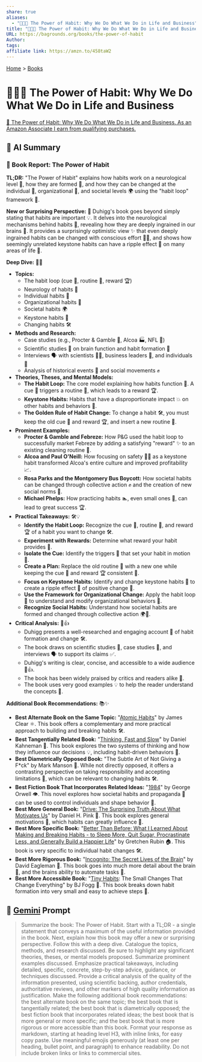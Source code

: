 ```yaml
---
share: true
aliases:
  - "🔄🧠💪 The Power of Habit: Why We Do What We Do in Life and Business"
title: "🔄🧠💪 The Power of Habit: Why We Do What We Do in Life and Business"
URL: https://bagrounds.org/books/the-power-of-habit
Author: 
tags: 
affiliate link: https://amzn.to/458taW2
---
```

[Home](../index.md) > [Books](./index.md)  
# 🔄🧠💪 The Power of Habit: Why We Do What We Do in Life and Business  
[🛒 The Power of Habit: Why We Do What We Do in Life and Business. As an Amazon Associate I earn from qualifying purchases.](https://amzn.to/458taW2)  
  
## 🤖 AI Summary  
### 📖 Book Report: The Power of Habit  
  
**TL;DR:** "The Power of Habit" explains how habits work on a neurological level 🧠, how they are formed 🐣, and how they can be changed at the individual 👤, organizational 🏢, and societal levels 🌍 using the "habit loop" framework 🔁.  
  
**New or Surprising Perspective:** 🤯 Duhigg's book goes beyond simply stating that habits are important 💡. It delves into the neurological mechanisms behind habits 🧠, revealing how they are deeply ingrained in our brains 🤯. It provides a surprisingly optimistic view ✨ that even deeply ingrained habits can be changed with conscious effort 🧠💪, and shows how seemingly unrelated keystone habits can have a ripple effect 🌊 on many areas of life 🌟.  
  
**Deep Dive:** 🧠🔬  
  
* **Topics:**  
    * The habit loop (cue 🚦, routine 🔄, reward 🏆)  
    * Neurology of habits 🧠  
    * Individual habits 👤  
    * Organizational habits 🏢  
    * Societal habits 🌍  
    * Keystone habits 🔑  
    * Changing habits 🛠️  
* **Methods and Research:**  
    * Case studies (e.g., Procter & Gamble 🧴, Alcoa 🏭, NFL 🏈)  
    * Scientific studies 🔬 on brain function and habit formation 🧠  
    * Interviews 🗣️ with scientists 🧑‍🔬, business leaders 💼, and individuals 👤  
    * Analysis of historical events 📜 and social movements ✊  
* **Theories, Theses, and Mental Models:**  
    * **The Habit Loop:** The core model explaining how habits function 🔁. A cue 🚦 triggers a routine 🔄, which leads to a reward 🏆.  
    * **Keystone Habits:** Habits that have a disproportionate impact 💥 on other habits and behaviors 🌟.  
    * **The Golden Rule of Habit Change:** To change a habit 🛠️, you must keep the old cue 🚦 and reward 🏆, and insert a new routine 🔄.  
* **Prominent Examples:**  
    * **Procter & Gamble and Febreze:** How P&G used the habit loop to successfully market Febreze by adding a satisfying "reward" ✨ to an existing cleaning routine 🧼.  
    * **Alcoa and Paul O'Neill:** How focusing on safety 👷‍♂️ as a keystone habit transformed Alcoa's entire culture and improved profitability 📈.  
    * **Rosa Parks and the Montgomery Bus Boycott:** How societal habits can be changed through collective action ✊ and the creation of new social norms 🤝.  
    * **Michael Phelps:** How practicing habits 🏊, even small ones 🤏, can lead to great success 🏆.  
* **Practical Takeaways:** 🛠️💡  
    * **Identify the Habit Loop:** Recognize the cue 🚦, routine 🔄, and reward 🏆 of a habit you want to change 🛠️.  
    * **Experiment with Rewards:** Determine what reward your habit provides 🎁.  
    * **Isolate the Cue:** Identify the triggers 🚦 that set your habit in motion 🚀.  
    * **Create a Plan:** Replace the old routine 🔄 with a new one while keeping the cue 🚦 and reward 🏆 consistent 📝.  
    * **Focus on Keystone Habits:** Identify and change keystone habits 🔑 to create a ripple effect 🌊 of positive change 🌟.  
    * **Use the Framework for Organizational Change:** Apply the habit loop 🔁 to understand and modify organizational behaviors 🏢.  
    * **Recognize Social Habits:** Understand how societal habits are formed and changed through collective action 🌍🤝.  
* **Critical Analysis:** 🧐👍  
    * Duhigg presents a well-researched and engaging account 📖 of habit formation and change 🛠️.  
    * The book draws on scientific studies 🔬, case studies 💼, and interviews 🗣️ to support its claims ✅.  
    * Duhigg's writing is clear, concise, and accessible to a wide audience 📖👍.  
    * The book has been widely praised by critics and readers alike 👏.  
    * The book uses very good examples 💡 to help the reader understand the concepts 🧠.  
  
**Additional Book Recommendations:** 📚✨  
  
* **Best Alternate Book on the Same Topic:** "[Atomic Habits](./atomic-habits.md)" by James Clear ⚛️. This book offers a complementary and more practical approach to building and breaking habits 🛠️.  
* **Best Tangentially Related Book:** "[Thinking, Fast and Slow](./thinking-fast-and-slow.md)" by Daniel Kahneman 🧠. This book explores the two systems of thinking and how they influence our decisions 💡, including habit-driven behaviors 🔁.  
* **Best Diametrically Opposed Book:** "The Subtle Art of Not Giving a F\*ck" by Mark Manson 🤷. While not directly opposed, it offers a contrasting perspective on taking responsibility and accepting limitations 🧘, which can be relevant to changing habits 🛠️.  
* **Best Fiction Book That Incorporates Related Ideas:** "[1984](./1984.md)" by George Orwell 👁️. This novel explores how societal habits and propaganda 📢 can be used to control individuals and shape behavior 👤.  
* **Best More General Book:** "[Drive: The Surprising Truth About What Motivates Us](./drive-the-surprising-truth-about-what-motivates-us.md)" by Daniel H. Pink 🚗. This book explores general motivations 🌟, which habits can greatly influence 🔁.  
* **Best More Specific Book:** "[Better Than Before: What I Learned About Making and Breaking Habits - to Sleep More, Quit Sugar, Procrastinate Less, and Generally Build a Happier Life](./better-than-before.md)" by Gretchen Rubin 🏠. This book is very specific to individual habit changes 🛠️.  
* **Best More Rigorous Book:** "[Incognito: The Secret Lives of the Brain](./incognito.md)" by David Eagleman 🧠. This book goes into much more detail about the brain 🧠, and the brains ability to automate tasks 🤖.  
* **Best More Accessible Book:** "[Tiny Habits](./tiny-habits.md): The Small Changes That Change Everything" by BJ Fogg 👶. This book breaks down habit formation into very small and easy to achieve steps 👣.  
  
## 💬 [Gemini](https://gemini.google.com) Prompt  
> Summarize the book: The Power of Habit. Start with a TL;DR - a single statement that conveys a maximum of the useful information provided in the book. Next, explain how this book may offer a new or surprising perspective. Follow this with a deep dive. Catalogue the topics, methods, and research discussed. Be sure to highlight any significant theories, theses, or mental models proposed. Summarize prominent examples discussed. Emphasize practical takeaways, including detailed, specific, concrete, step-by-step advice, guidance, or techniques discussed. Provide a critical analysis of the quality of the information presented, using scientific backing, author credentials, authoritative reviews, and other markers of high quality information as justification. Make the following additional book recommendations: the best alternate book on the same topic; the best book that is tangentially related; the best book that is diametrically opposed; the best fiction book that incorporates related ideas; the best book that is more general or more specific; and the best book that is more rigorous or more accessible than this book. Format your response as markdown, starting at heading level H3, with inline links, for easy copy paste. Use meaningful emojis generously (at least one per heading, bullet point, and paragraph) to enhance readability. Do not include broken links or links to commercial sites.